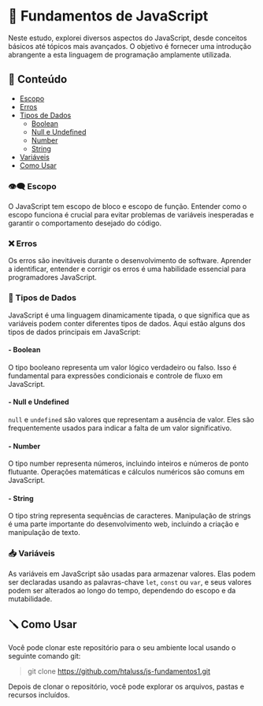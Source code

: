 # 📖 Fundamentos de JavaScript

Neste estudo, explorei diversos aspectos do JavaScript, desde conceitos básicos até tópicos mais avançados. O objetivo é fornecer uma introdução abrangente a esta linguagem de programação amplamente utilizada.

## 📌 Conteúdo

- [Escopo](#escopo)
- [Erros](#erros)
- [Tipos de Dados](#tipos-de-dados)
  - [Boolean](#boolean)
  - [Null e Undefined](#null-e-undefined)
  - [Number](#number)
  - [String](#string)
- [Variáveis](#variáveis)
- [Como Usar](#como-usar)


### 👁️‍🗨️ Escopo

O JavaScript tem escopo de bloco e escopo de função. Entender como o escopo funciona é crucial para evitar problemas de variáveis inesperadas e garantir o comportamento desejado do código.

### ❌ Erros

Os erros são inevitáveis durante o desenvolvimento de software. Aprender a identificar, entender e corrigir os erros é uma habilidade essencial para programadores JavaScript.

### 🎲 Tipos de Dados

JavaScript é uma linguagem dinamicamente tipada, o que significa que as variáveis podem conter diferentes tipos de dados. Aqui estão alguns dos tipos de dados principais em JavaScript:

#### - Boolean

O tipo booleano representa um valor lógico verdadeiro ou falso. Isso é fundamental para expressões condicionais e controle de fluxo em JavaScript.

#### - Null e Undefined

`null` e `undefined` são valores que representam a ausência de valor. Eles são frequentemente usados para indicar a falta de um valor significativo.

#### - Number

O tipo number representa números, incluindo inteiros e números de ponto flutuante. Operações matemáticas e cálculos numéricos são comuns em JavaScript.

#### - String

O tipo string representa sequências de caracteres. Manipulação de strings é uma parte importante do desenvolvimento web, incluindo a criação e manipulação de texto.

### 📥 Variáveis

As variáveis em JavaScript são usadas para armazenar valores. Elas podem ser declaradas usando as palavras-chave `let`, `const` ou `var`, e seus valores podem ser alterados ao longo do tempo, dependendo do escopo e da mutabilidade.

## 🪛 Como Usar
 
Você pode clonar este repositório para o seu ambiente local usando o seguinte comando git:

> git clone https://github.com/htaluss/js-fundamentos1.git

Depois de clonar o repositório, você pode explorar os arquivos, pastas e recursos incluídos.
